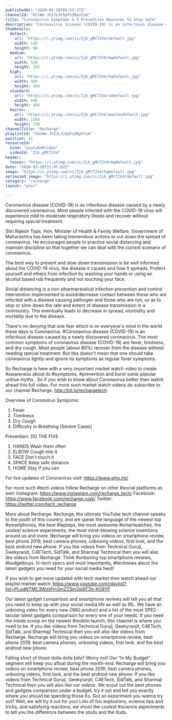```yaml
---
publishedAt: "2020-03-28T05:53:27Z"
channelId: "UCiWe-JhZJL3cGpFsZNyU7uA"
title: "Coronavirus Symptoms & 5 Preventive Measures To Stay Safe"
description: "Coronavirus disease (COVID-19) is an infectious disease caused by a newly discovered coronavirus. Most people infected with the COVID-19 virus will experience mild to moderate respiratory illness and recover without requiring special treatment.\n\nShri Rajesh Tope, Hon. Minister of Health & Family Welfare, Government of Maharashtra has been taking tremendous actions to cut down the spread of coronavirus. He encourages people to practice social distancing and maintain discipline so that together we can deal with the current scenario of coronavirus.\n\nThe best way to prevent and slow down transmission is be well informed about the COVID-19 virus, the disease it causes and how it spreads. Protect yourself and others from infection by washing your hands or using an alcohol based rub frequently and not touching your face.\n\nSocial distancing is a non-pharmaceutical infection prevention and control intervention\nimplemented to avoid/decrease contact between those who are infected with a disease causing pathogen and those who are not, so as to stop or slow down the rate and extent of disease transmission in a community. This eventually leads to decrease in spread, morbidity and mortality due to the disease.\n\nThere's no denying that one fear which is on everyone's mind in the world these days is Coronavirus. #Coronavirus disease (COVID-19) is an infectious disease caused by a newly discovered coronavirus. The most common symptoms of coronavirus disease (COVID-19) are fever, tiredness, and dry cough. Most people (about 80%) recover from the disease without needing special treatment. But this doesn't mean that one should take coronavirus lightly and ignore its symptoms as regular fever symptoms.\n\nSo Recharge is here with a very important market watch video to create #awareness about its #symptoms, #prevention and burst some popular untrue myths . So if you wish to know about Coronavirus better then watch ahead this full video. For more such market watch videos do subscribe to our channel Recharge: http://bit.ly/rechargetech\n\nOverview of Coronvirus\nSympoms:\n\n1. Fever\n2. Tiredness\n3. Dry Cough\n4. Difficulty in Breathing (Severe Cases)\n\nPrevention:\nDO THE FIVE\n1. HANDS Wash them often\n2. ELBOW Cough into it\n3. FACE Don't touch it\n4. SPACE Keep safe distance\n5. HOME Stay if you can\n\nFor live updates of Coronavirus visit: https://www.who.int/\n\nFor more such #tech videos follow Recharge on other #social platforms as well: Instagram: https://www.instagram.com/recharge_tech/ Facebook: https://www.facebook.com/recharge.rusk/ Twitter: https://twitter.com/tech_recharge\n\nMore about Recharge: Recharge, the ultimate YouTube tech channel speaks to the youth of this country, and we speak the language of the newest top #smartphones, the best #laptops, the most awesome #smartwatches, the coolest science experiments, the most mind-blowing science inventions around us and more. Recharge will bring you videos on smartphone review, best phone 2019, best camera phones, unboxing videos, first look, and the best android new phone. If you like videos from Technical Guruji, Geekyranjit, C4ETech, SidTalk, and Sharmaji Technical then you will also like videos from Recharge. Think #unboxing top smartphone reviews, #budgetbuys, hi-tech specs and most importantly, #technews about the latest gadgets you need for your social media feed!\n\nIf you wish to get more updated with tech market then watch ahead our playlist market watch: https://www.youtube.com/playlist?list=PLodNTMC3WzjjFm3mZZSm3xIATZe-XG8YF\n\nOur latest gadget comparison and smartphone reviews will tell you all that you need to keep up with your social media life as well as IRL. We have an unboxing video for every new OMG product and a list of the most SPEC-tacular latest gadgets comparison for every one of your needs. If you need the inside scoop on the newest #mobile launch, this channel is where you need to be. If you like videos from Technical Guruji, Geekyranjit, C4ETech, SidTalk, and Sharmaji Technical then you will also like videos from Recharge. Recharge will bring you videos on smartphone review, best phone 2019, best camera phones, unboxing videos, first look, and the best android new phone.\n\nFalling short of those dolla dolla bills? Worry not! Our “In My Budget” segment will keep you afloat during the month-end. Recharge will bring you videos on smartphone review, best phone 2019, best camera phones, unboxing videos, first look, and the best android new phone. If you like videos from Technical Guruji, Geekyranjit, C4ETech, SidTalk, and Sharmaji Technical then you will also like our videos. We scout out the best phones and gadgets comparison under a budget, try it out and tell you exactly where you should be spending those Ks. Got an experiment you wanna try out? Well, we will try it out for you! Lots of fun explosions, science tips and tricks, and satisfying reactions, we shoot the coolest #science experiments to tell you the difference between the studs and the duds."
thumbnails:
  default:
    url: "https://i.ytimg.com/vi/Zjb_gMCf2V4/default.jpg"
    width: 120
    height: 90
  medium:
    url: "https://i.ytimg.com/vi/Zjb_gMCf2V4/mqdefault.jpg"
    width: 320
    height: 180
  high:
    url: "https://i.ytimg.com/vi/Zjb_gMCf2V4/hqdefault.jpg"
    width: 480
    height: 360
  standard:
    url: "https://i.ytimg.com/vi/Zjb_gMCf2V4/sddefault.jpg"
    width: 640
    height: 480
  maxres:
    url: "https://i.ytimg.com/vi/Zjb_gMCf2V4/maxresdefault.jpg"
    width: 1280
    height: 720
channelTitle: "Recharge"
playlistId: "UUiWe-JhZJL3cGpFsZNyU7uA"
position: 41
resourceId:
  kind: "youtube#video"
  videoId: "Zjb_gMCf2V4"
header:
  teaser: "https://i.ytimg.com/vi/Zjb_gMCf2V4/mqdefault.jpg"
date: "2020-03-28T11:07:02Z"
image: "https://i.ytimg.com/vi/Zjb_gMCf2V4/hqdefault.jpg"
optimized_image: "https://i.ytimg.com/vi/Zjb_gMCf2V4/default.jpg"
category: "recharge"
layout: "post"

---
```

Coronavirus disease (COVID-19) is an infectious disease caused by a newly discovered coronavirus. Most people infected with the COVID-19 virus will experience mild to moderate respiratory illness and recover without requiring special treatment.

Shri Rajesh Tope, Hon. Minister of Health & Family Welfare, Government of Maharashtra has been taking tremendous actions to cut down the spread of coronavirus. He encourages people to practice social distancing and maintain discipline so that together we can deal with the current scenario of coronavirus.

The best way to prevent and slow down transmission is be well informed about the COVID-19 virus, the disease it causes and how it spreads. Protect yourself and others from infection by washing your hands or using an alcohol based rub frequently and not touching your face.

Social distancing is a non-pharmaceutical infection prevention and control intervention
implemented to avoid/decrease contact between those who are infected with a disease causing pathogen and those who are not, so as to stop or slow down the rate and extent of disease transmission in a community. This eventually leads to decrease in spread, morbidity and mortality due to the disease.

There's no denying that one fear which is on everyone's mind in the world these days is Coronavirus. #Coronavirus disease (COVID-19) is an infectious disease caused by a newly discovered coronavirus. The most common symptoms of coronavirus disease (COVID-19) are fever, tiredness, and dry cough. Most people (about 80%) recover from the disease without needing special treatment. But this doesn't mean that one should take coronavirus lightly and ignore its symptoms as regular fever symptoms.

So Recharge is here with a very important market watch video to create #awareness about its #symptoms, #prevention and burst some popular untrue myths . So if you wish to know about Coronavirus better then watch ahead this full video. For more such market watch videos do subscribe to our channel Recharge: http://bit.ly/rechargetech

Overview of Coronvirus
Sympoms:

1. Fever
2. Tiredness
3. Dry Cough
4. Difficulty in Breathing (Severe Cases)

Prevention:
DO THE FIVE
1. HANDS Wash them often
2. ELBOW Cough into it
3. FACE Don't touch it
4. SPACE Keep safe distance
5. HOME Stay if you can

For live updates of Coronavirus visit: https://www.who.int/

For more such #tech videos follow Recharge on other #social platforms as well: Instagram: https://www.instagram.com/recharge_tech/ Facebook: https://www.facebook.com/recharge.rusk/ Twitter: https://twitter.com/tech_recharge

More about Recharge: Recharge, the ultimate YouTube tech channel speaks to the youth of this country, and we speak the language of the newest top #smartphones, the best #laptops, the most awesome #smartwatches, the coolest science experiments, the most mind-blowing science inventions around us and more. Recharge will bring you videos on smartphone review, best phone 2019, best camera phones, unboxing videos, first look, and the best android new phone. If you like videos from Technical Guruji, Geekyranjit, C4ETech, SidTalk, and Sharmaji Technical then you will also like videos from Recharge. Think #unboxing top smartphone reviews, #budgetbuys, hi-tech specs and most importantly, #technews about the latest gadgets you need for your social media feed!

If you wish to get more updated with tech market then watch ahead our playlist market watch: https://www.youtube.com/playlist?list=PLodNTMC3WzjjFm3mZZSm3xIATZe-XG8YF

Our latest gadget comparison and smartphone reviews will tell you all that you need to keep up with your social media life as well as IRL. We have an unboxing video for every new OMG product and a list of the most SPEC-tacular latest gadgets comparison for every one of your needs. If you need the inside scoop on the newest #mobile launch, this channel is where you need to be. If you like videos from Technical Guruji, Geekyranjit, C4ETech, SidTalk, and Sharmaji Technical then you will also like videos from Recharge. Recharge will bring you videos on smartphone review, best phone 2019, best camera phones, unboxing videos, first look, and the best android new phone.

Falling short of those dolla dolla bills? Worry not! Our “In My Budget” segment will keep you afloat during the month-end. Recharge will bring you videos on smartphone review, best phone 2019, best camera phones, unboxing videos, first look, and the best android new phone. If you like videos from Technical Guruji, Geekyranjit, C4ETech, SidTalk, and Sharmaji Technical then you will also like our videos. We scout out the best phones and gadgets comparison under a budget, try it out and tell you exactly where you should be spending those Ks. Got an experiment you wanna try out? Well, we will try it out for you! Lots of fun explosions, science tips and tricks, and satisfying reactions, we shoot the coolest #science experiments to tell you the difference between the studs and the duds.